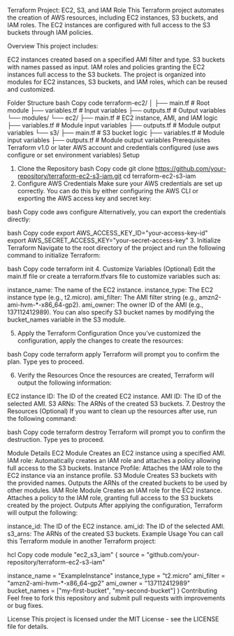 Terraform Project: EC2, S3, and IAM Role
This Terraform project automates the creation of AWS resources, including EC2 instances, S3 buckets, and IAM roles. The EC2 instances are configured with full access to the S3 buckets through IAM policies.

Overview
This project includes:

EC2 instances created based on a specified AMI filter and type.
S3 buckets with names passed as input.
IAM roles and policies granting the EC2 instances full access to the S3 buckets.
The project is organized into modules for EC2 instances, S3 buckets, and IAM roles, which can be reused and customized.

Folder Structure
bash
Copy code
terraform-ec2/
│
├── main.tf               # Root module
├── variables.tf          # Input variables
├── outputs.tf            # Output variables
└── modules/
    └── ec2/
        ├── main.tf       # EC2 instance, AMI, and IAM logic
        ├── variables.tf  # Module input variables
        ├── outputs.tf    # Module output variables
    └── s3/
        ├── main.tf       # S3 bucket logic
        ├── variables.tf  # Module input variables
        ├── outputs.tf    # Module output variables
Prerequisites
Terraform v1.0 or later
AWS account and credentials configured (use aws configure or set environment variables)
Setup
1. Clone the Repository
bash
Copy code
git clone https://github.com/your-repository/terraform-ec2-s3-iam.git
cd terraform-ec2-s3-iam
2. Configure AWS Credentials
Make sure your AWS credentials are set up correctly. You can do this by either configuring the AWS CLI or exporting the AWS access key and secret key:

bash
Copy code
aws configure
Alternatively, you can export the credentials directly:

bash
Copy code
export AWS_ACCESS_KEY_ID="your-access-key-id"
export AWS_SECRET_ACCESS_KEY="your-secret-access-key"
3. Initialize Terraform
Navigate to the root directory of the project and run the following command to initialize Terraform:

bash
Copy code
terraform init
4. Customize Variables (Optional)
Edit the main.tf file or create a terraform.tfvars file to customize variables such as:

instance_name: The name of the EC2 instance.
instance_type: The EC2 instance type (e.g., t2.micro).
ami_filter: The AMI filter string (e.g., amzn2-ami-hvm-*-x86_64-gp2).
ami_owner: The owner ID of the AMI (e.g., 137112412989).
You can also specify S3 bucket names by modifying the bucket_names variable in the S3 module.

5. Apply the Terraform Configuration
Once you’ve customized the configuration, apply the changes to create the resources:

bash
Copy code
terraform apply
Terraform will prompt you to confirm the plan. Type yes to proceed.

6. Verify the Resources
Once the resources are created, Terraform will output the following information:

EC2 instance ID: The ID of the created EC2 instance.
AMI ID: The ID of the selected AMI.
S3 ARNs: The ARNs of the created S3 buckets.
7. Destroy the Resources (Optional)
If you want to clean up the resources after use, run the following command:

bash
Copy code
terraform destroy
Terraform will prompt you to confirm the destruction. Type yes to proceed.

Module Details
EC2 Module
Creates an EC2 instance using a specified AMI.
IAM role: Automatically creates an IAM role and attaches a policy allowing full access to the S3 buckets.
Instance Profile: Attaches the IAM role to the EC2 instance via an instance profile.
S3 Module
Creates S3 buckets with the provided names.
Outputs the ARNs of the created buckets to be used by other modules.
IAM Role Module
Creates an IAM role for the EC2 instance.
Attaches a policy to the IAM role, granting full access to the S3 buckets created by the project.
Outputs
After applying the configuration, Terraform will output the following:

instance_id: The ID of the EC2 instance.
ami_id: The ID of the selected AMI.
s3_arns: The ARNs of the created S3 buckets.
Example Usage
You can call this Terraform module in another Terraform project:

hcl
Copy code
module "ec2_s3_iam" {
  source = "github.com/your-repository/terraform-ec2-s3-iam"

  instance_name = "ExampleInstance"
  instance_type = "t2.micro"
  ami_filter    = "amzn2-ami-hvm-*-x86_64-gp2"
  ami_owner     = "137112412989"
  bucket_names  = ["my-first-bucket", "my-second-bucket"]
}
Contributing
Feel free to fork this repository and submit pull requests with improvements or bug fixes.

License
This project is licensed under the MIT License - see the LICENSE file for details.

